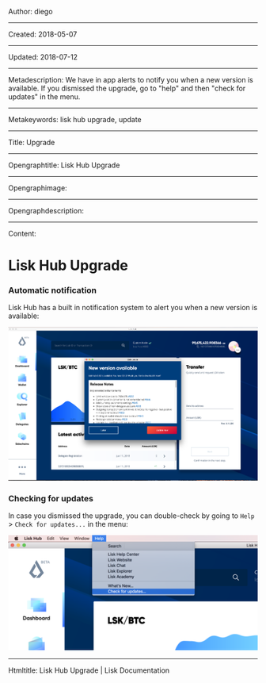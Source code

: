Author: diego

----

Created: 2018-05-07

----

Updated: 2018-07-12

----

Metadescription: We have in app alerts to notify you when a new version is available. If you dismissed the upgrade, go to "help" and then "check for updates" in the menu.

----

Metakeywords: lisk hub upgrade, update

----

Title: Upgrade

----

Opengraphtitle: Lisk Hub Upgrade

----

Opengraphimage: 

----

Opengraphdescription: 

----

Content: 

# Lisk Hub Upgrade


### Automatic notification

Lisk Hub has a built in notification system to alert you when a new version is available:

![update_available.png](update_available.png "update_available.png")


### Checking for updates

In case you dismissed the upgrade, you can double-check by going to `Help` > `Check for updates...` in the menu:

![check_updates](check_updates.png "check_updates")

----

Htmltitle: Lisk Hub Upgrade | Lisk Documentation
